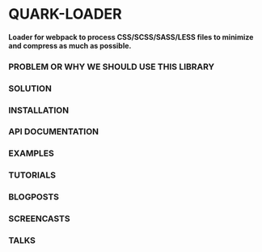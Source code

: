 # QUARK-LOADER

#### Loader for webpack to process CSS/SCSS/SASS/LESS files to minimize and compress as much as possible.

### PROBLEM OR WHY WE SHOULD USE THIS LIBRARY

### SOLUTION

### INSTALLATION

### API DOCUMENTATION

### EXAMPLES

### TUTORIALS

### BLOGPOSTS

### SCREENCASTS

### TALKS
